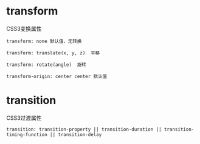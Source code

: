 # transform
CSS3变换属性

```
transform: none 默认值，无转换
```
```
transform: translate(x, y, z)  平移
```
```
transform: rotate(angle)  旋转
```
```
transform-origin: center center 默认值
```

# transition
CSS3过渡属性

```
transition: transition-property || transition-duration || transition-timing-function || transition-delay
```